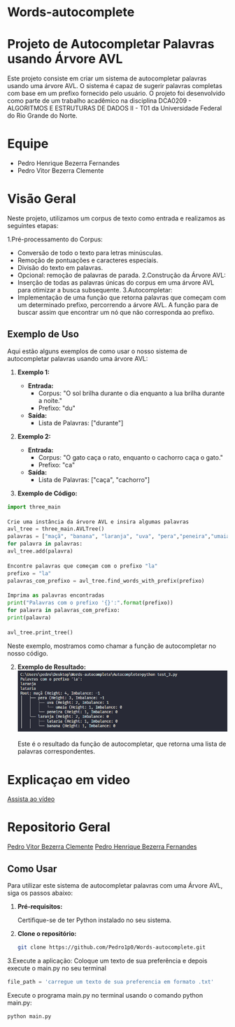 # Words-autocomplete
# Projeto de Autocompletar Palavras usando Árvore AVL

Este projeto consiste em criar um sistema de autocompletar palavras usando uma árvore AVL. O sistema é capaz de sugerir palavras completas com base em um prefixo fornecido pelo usuário. O projeto foi desenvolvido como parte de um trabalho acadêmico na disciplina DCA0209 - ALGORITMOS E ESTRUTURAS DE DADOS II - T01 da Universidade Federal do Rio Grande do Norte.

# Equipe
- Pedro Henrique Bezerra Fernandes
- Pedro Vitor Bezerra Clemente

# Visão Geral
Neste projeto, utilizamos um corpus de texto como entrada e realizamos as seguintes etapas:

1.Pré-processamento do Corpus:
- Conversão de todo o texto para letras minúsculas.
- Remoção de pontuações e caracteres especiais.
- Divisão do texto em palavras.
- Opcional: remoção de palavras de parada.
2.Construção da Árvore AVL:
- Inserção de todas as palavras únicas do corpus em uma árvore AVL para otimizar a busca subsequente.
3.Autocompletar:
- Implementação de uma função que retorna palavras que começam com um determinado prefixo, percorrendo a árvore AVL. A função para de buscar assim que encontrar um nó que não corresponda ao prefixo.

## Exemplo de Uso

Aqui estão alguns exemplos de como usar o nosso sistema de autocompletar palavras usando uma árvore AVL:

1. **Exemplo 1:**
   - **Entrada:**
     - Corpus: "O sol brilha durante o dia enquanto a lua brilha durante a noite."
     - Prefixo: "du"
   - **Saída:**
     - Lista de Palavras: ["durante"]

2. **Exemplo 2:**
   - **Entrada:**
     - Corpus: "O gato caça o rato, enquanto o cachorro caça o gato."
     - Prefixo: "ca"
   - **Saída:**
     - Lista de Palavras: ["caça", "cachorro"]

1. **Exemplo de Código:**
```python
import three_main

Crie uma instância da árvore AVL e insira algumas palavras
avl_tree = three_main.AVLTree()
palavras = ["maçã", "banana", "laranja", "uva", "pera","peneira","umaia","lataria"]
for palavra in palavras:
avl_tree.add(palavra)

Encontre palavras que começam com o prefixo "la"
prefixo = "la"
palavras_com_prefixo = avl_tree.find_words_with_prefix(prefixo)

Imprima as palavras encontradas
print("Palavras com o prefixo '{}':".format(prefixo))
for palavra in palavras_com_prefixo:
print(palavra)

avl_tree.print_tree()
```
   
   Neste exemplo, mostramos como chamar a função de autocompletar no nosso código.

2. **Exemplo de Resultado:**
![Resultado no VSCode](https://github.com/Pedro1p0/Words-autocomplete/raw/main/Autocomplete/resul_AED.png)

   
   
   Este é o resultado da função de autocompletar, que retorna uma lista de palavras correspondentes.

# Explicaçao em video
[Assista ao vídeo](https://www.youtube.com/embed/98V-UI0NGlg)

# Repositorio Geral
[Pedro Vitor Bezerra Clemente](https://github.com/Pedro1p0/Algoritmo-e-estrutura-de-dados-ll.git)
[Pedro Henrique Bezerra Fernandes](https://github.com/PedroHenrique18/Algoritmo-e-estrutura-de-dados-II.)

## Como Usar

Para utilizar este sistema de autocompletar palavras com uma Árvore AVL, siga os passos abaixo:

1. **Pré-requisitos:**

   Certifique-se de ter Python instalado no seu sistema.

2. **Clone o repositório:**

   ```bash
   git clone https://github.com/Pedro1p0/Words-autocomplete.git

3.Execute a aplicação:
Coloque um texto de sua preferência e depois execute o main.py no seu terminal
```python
file_path = 'carregue um texto de sua preferencia em formato .txt'
```
Execute o programa main.py no terminal usando o comando python main.py:
```python
python main.py
```
   

